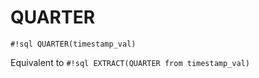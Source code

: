 # QUARTER

`#!sql QUARTER(timestamp_val)`

Equivalent to `#!sql EXTRACT(QUARTER from timestamp_val)`
